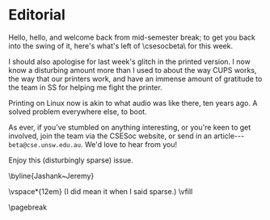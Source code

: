 Editorial
=========

Hello, hello, and welcome back from mid-semester break; to get you
back into the swing of it, here's what's left of \csesocbeta\ for this
week.

I should also apologise for last week's glitch in the printed version.
I now know a disturbing amount more than I used to about the way CUPS
works, the way that our printers work, and have an immense amount of
gratitude to the team in SS for helping me fight the printer.

Printing on Linux now is akin to what audio was like there, ten years
ago.  A solved problem everywhere else, to boot.

As ever, if you've stumbled on anything interesting, or you're keen to
get involved, join the team via the CSESoc website, or send in an
article---`beta@cse.unsw.edu.au`.  We'd love to hear from you!

Enjoy this (disturbingly sparse) issue.

\byline{Jashank~Jeremy}

\vspace*{12em}
(I did mean it when I said sparse.)
\vfill

\pagebreak
